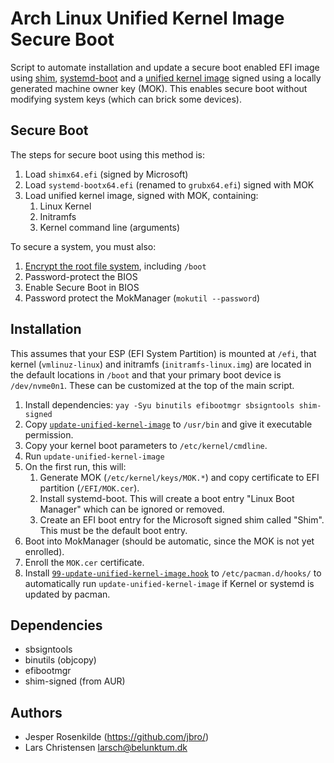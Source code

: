 # Arch Linux Unified Kernel Image Secure Boot

Script to automate installation and update a secure boot enabled EFI image
using [shim](https://github.com/rhboot/shim), [systemd-boot](https://wiki.archlinux.org/title/Systemd-boot)
and a [unified kernel image](https://systemd.io/BOOT_LOADER_SPECIFICATION/#type-2-efi-unified-kernel-images)
signed using a locally generated machine owner key (MOK). This enables secure
boot without modifying system keys (which can brick some devices).

## Secure Boot

The steps for secure boot using this method is:

1. Load `shimx64.efi` (signed by Microsoft)
2. Load `systemd-bootx64.efi` (renamed to `grubx64.efi`) signed with MOK
3. Load unified kernel image, signed with MOK, containing:
   1. Linux Kernel
   2. Initramfs
   3. Kernel command line (arguments)

To secure a system, you must also:

1. [Encrypt the root file system](https://wiki.archlinux.org/title/Dm-crypt), including `/boot`
2. Password-protect the BIOS
3. Enable Secure Boot in BIOS
4. Password protect the MokManager (`mokutil --password`)

## Installation

This assumes that your ESP (EFI System Partition) is mounted at `/efi`, that
kernel (`vmlinuz-linux`) and initramfs (`initramfs-linux.img`) are located in
the default locations in `/boot` and that your primary boot device is `/dev/nvme0n1`.
These can be customized at the top of the main script.

1. Install dependencies: `yay -Syu binutils efibootmgr sbsigntools shim-signed`
1. Copy [`update-unified-kernel-image`](https://github.com/larsch/arch-linux-unified-secure-boot/blob/master/update-unified-kernel-image) to `/usr/bin` and give it executable permission.
1. Copy your kernel boot parameters to `/etc/kernel/cmdline`.
2. Run `update-unified-kernel-image`
3. On the first run, this will:
   1. Generate MOK (`/etc/kernel/keys/MOK.*`) and copy certificate to EFI
      partition (`/EFI/MOK.cer`).
   2. Install systemd-boot. This will create a boot entry "Linux Boot Manager"
      which can be ignored or removed.
   3. Create an EFI boot entry for the Microsoft signed shim called "Shim". This
      must be the default boot entry.
4. Boot into MokManager (should be automatic, since the MOK is not yet enrolled).
5. Enroll the `MOK.cer` certificate.
6. Install [`99-update-unified-kernel-image.hook`](https://github.com/larsch/arch-linux-unified-secure-boot/blob/master/99-update-unified-kernel-image.hook) to `/etc/pacman.d/hooks/` to automatically
   run `update-unified-kernel-image` if Kernel or systemd is updated by pacman.

## Dependencies

* sbsigntools
* binutils (objcopy)
* efibootmgr
* shim-signed (from AUR)

## Authors

 * Jesper Rosenkilde (https://github.com/jbro/)
 * Lars Christensen <larsch@belunktum.dk>
